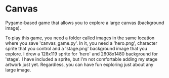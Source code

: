 # Canvas
Pygame-based game that allows you to explore a large canvas (background image).

To play this game, you need a folder called images in the same location where you save 'canvas_game.py'. In it, you need a 'hero.png', character sprite that you control and a 'stage.png' background image that you explore.
I drew a 128x119 sprite for 'hero' and 2608x1480 background for 'stage'.
I have included a sprite, but I'm not comfortable adding my stage artwork just yet.
Regardless, you can have fun exploring just about any large image.
